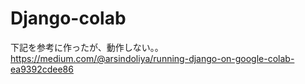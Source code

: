 # Django-colab
下記を参考に作ったが、動作しない。。https://medium.com/@arsindoliya/running-django-on-google-colab-ea9392cdee86
